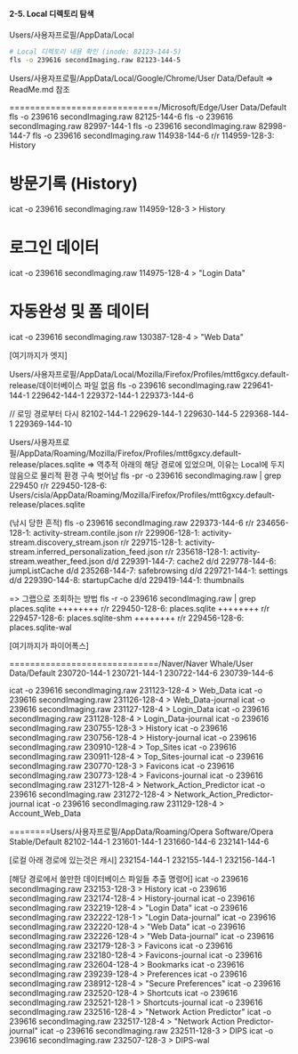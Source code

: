 #### 2-5. Local 디렉토리 탐색
Users/사용자프로필/AppData/Local
```bash
# Local 디렉토리 내용 확인 (inode: 82123-144-5)
fls -o 239616 secondImaging.raw 82123-144-5
```

Users/사용자프로필/AppData/Local/Google/Chrome/User Data/Default
=> ReadMe.md 참조 

=============================/Microsoft/Edge/User Data/Default
fls -o 239616 secondImaging.raw 82125-144-6
fls -o 239616 secondImaging.raw 82997-144-1
fls -o 239616 secondImaging.raw 82998-144-7
fls -o 239616 secondImaging.raw 114938-144-6
r/r 114959-128-3:	History

# 방문기록 (History)
icat -o 239616 secondImaging.raw 114959-128-3 > History

# 로그인 데이터
icat -o 239616 secondImaging.raw 114975-128-4 > "Login Data"

# 자동완성 및 폼 데이터
icat -o 239616 secondImaging.raw 130387-128-4 > "Web Data"

[여기까지가 엣지]

Users/사용자프로필/AppData/Local/Mozilla/Firefox/Profiles/mtt6gxcy.default-release/데이터베이스 파일 없음 
fls -o 239616 secondImaging.raw
229641-144-1
229642-144-1
229372-144-1
229373-144-6

// 로밍 경로부터 다시 
82102-144-1
229629-144-1
229630-144-5
229368-144-1
229369-144-10

Users/사용자프로필/AppData/Roaming/Mozilla/Firefox/Profiles/mtt6gxcy.default-release/places.sqlite
=> 역추적 아래의 해당 경로에 있었으며, 이유는 Local에 두지 않음으로 물리적 환경 구속 벗어남
 fls -pr -o 239616 secondImaging.raw | grep 229450
r/r 229450-128-6:	Users/cisla/AppData/Roaming/Mozilla/Firefox/Profiles/mtt6gxcy.default-release/places.sqlite

(낚시 당한 흔적)
fls -o 239616 secondImaging.raw 229373-144-6
r/r 234656-128-1:	activity-stream.contile.json
r/r 229906-128-1:	activity-stream.discovery_stream.json
r/r 229715-128-1:	activity-stream.inferred_personalization_feed.json
r/r 235618-128-1:	activity-stream.weather_feed.json
d/d 229391-144-7:	cache2
d/d 229778-144-6:	jumpListCache
d/d 235268-144-7:	safebrowsing
d/d 229721-144-1:	settings
d/d 229390-144-8:	startupCache
d/d 229419-144-1:	thumbnails

=> 그랩으로 조회하는 방법
fls -r -o 239616 secondImaging.raw | grep places.sqlite
++++++++ r/r 229450-128-6:	places.sqlite
++++++++ r/r 229457-128-6:	places.sqlite-shm
++++++++ r/r 229456-128-6:	places.sqlite-wal

[여기까지가 파이어폭스]

=============================/Naver/Naver Whale/User Data/Default
230720-144-1
230721-144-1
230722-144-6
230739-144-6

icat -o 239616 secondImaging.raw 231123-128-4 > Web_Data
icat -o 239616 secondImaging.raw 231126-128-4 > Web_Data-journal
icat -o 239616 secondImaging.raw 231127-128-4 > Login_Data
icat -o 239616 secondImaging.raw 231128-128-4 > Login_Data-journal
icat -o 239616 secondImaging.raw 230755-128-3 > History
icat -o 239616 secondImaging.raw 230756-128-4 > History-journal
icat -o 239616 secondImaging.raw 230910-128-4 > Top_Sites
icat -o 239616 secondImaging.raw 230911-128-4 > Top_Sites-journal
icat -o 239616 secondImaging.raw 230770-128-3 > Favicons
icat -o 239616 secondImaging.raw 230773-128-4 > Favicons-journal
icat -o 239616 secondImaging.raw 231271-128-4 > Network_Action_Predictor
icat -o 239616 secondImaging.raw 231272-128-4 > Network_Action_Predictor-journal
icat -o 239616 secondImaging.raw 231129-128-4 > Account_Web_Data



========Users/사용자프로필/AppData/Roaming/Opera Software/Opera Stable/Default
82102-144-1 
231601-144-1
231660-144-6
232141-144-6

[로컬 아래 경로에 있는것은 캐시]
232154-144-1
232155-144-1
232156-144-1

[해당 경로에서 쓸만한 데이터베이스 파일들 추출 명령어]
icat -o 239616 secondImaging.raw 232153-128-3 > History
icat -o 239616 secondImaging.raw 232174-128-4 > History-journal
icat -o 239616 secondImaging.raw 232219-128-4 > "Login Data"
icat -o 239616 secondImaging.raw 232222-128-1 > "Login Data-journal"
icat -o 239616 secondImaging.raw 232220-128-4 > "Web Data"
icat -o 239616 secondImaging.raw 232226-128-4 > "Web Data-journal"
icat -o 239616 secondImaging.raw 232179-128-3 > Favicons
icat -o 239616 secondImaging.raw 232180-128-4 > Favicons-journal
icat -o 239616 secondImaging.raw 232604-128-4 > Bookmarks
icat -o 239616 secondImaging.raw 239239-128-4 > Preferences
icat -o 239616 secondImaging.raw 238912-128-4 > "Secure Preferences"
icat -o 239616 secondImaging.raw 232520-128-4 > Shortcuts
icat -o 239616 secondImaging.raw 232521-128-1 > Shortcuts-journal
icat -o 239616 secondImaging.raw 232516-128-4 > "Network Action Predictor"
icat -o 239616 secondImaging.raw 232517-128-4 > "Network Action Predictor-journal"
icat -o 239616 secondImaging.raw 232511-128-3 > DIPS
icat -o 239616 secondImaging.raw 232507-128-3 > DIPS-wal